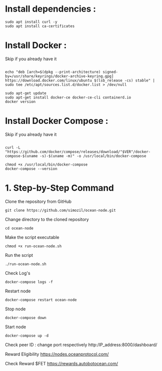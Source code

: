 
# Install dependencies :
```sudo apt-get update && sudo apt-get upgrade -y
sudo apt install curl -y
sudo apt install ca-certificates
```

# Install Docker :
Skip if you already have it
```curl -fsSL https://download.docker.com/linux/ubuntu/gpg | sudo gpg --dearmor -o /usr/share/keyrings/docker-archive-keyring.gpg

echo "deb [arch=$(dpkg --print-architecture) signed-by=/usr/share/keyrings/docker-archive-keyring.gpg] https://download.docker.com/linux/ubuntu $(lsb_release -cs) stable" | sudo tee /etc/apt/sources.list.d/docker.list > /dev/null

sudo apt-get update
sudo apt-get install docker-ce docker-ce-cli containerd.io
docker version
```
# Install Docker Compose :
Skip if you already have it
```VER=$(curl -s https://api.github.com/repos/docker/compose/releases/latest | grep tag_name | cut -d '"' -f 4)

curl -L "https://github.com/docker/compose/releases/download/"$VER"/docker-compose-$(uname -s)-$(uname -m)" -o /usr/local/bin/docker-compose

chmod +x /usr/local/bin/docker-compose
docker-compose --version
```

# 1. Step-by-Step Command

Clone the repository from GitHub

```
git clone https://github.com/simozil/ocean-node.git
```
Change directory to the cloned repository

```
cd ocean-node
```
Make the script executable

```
chmod +x run-ocean-node.sh
```

Run the script

```
./run-ocean-node.sh
```

Check Log's 
```
docker-compose logs -f
```
Restart node
```
docker-compose restart ocean-node
```
Stop node
```
docker-compose down
```
Start node
```
docker-compose up -d ⁣
```

Check peer ID : change port respectively
http:/IP_address:8000/dashboard/

Reward Eligibility
https://nodes.oceanprotocol.com/

Check Reward $FET
https://rewards.autobotocean.com/
